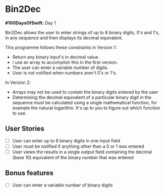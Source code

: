 # Bin2Dec

**#100DaysOfSwift:** Day 1

Bin2Dec allows the user to enter strings of up to 8 binary digits, 0's
and 1's, in any sequence and then displays its decimal equivalent.

This programme follows these constraints in Version 1:

- Return any binary input's in decimal value.
- I use an array to accomplish this in the first version.
- The user can enter a variable number of digits.
- User is not notified when numbers aren't 0's or 1's.

In Version 2:

-   Arrays may not be used to contain the binary digits entered by the user
-   Determining the decimal equivalent of a particular binary digit in the
    sequence must be calculated using a single mathematical function, for
    example the natural logarithm. It's up to you to figure out which function
    to use.

## User Stories

-   [ ] User can enter up to 8 binary digits in one input field
-   [ ] User must be notified if anything other than a 0 or 1 was entered
-   [ ] User views the results in a single output field containing the decimal (base 10) equivalent of the binary number that was entered

## Bonus features

-   [ ] User can enter a variable number of binary digits

